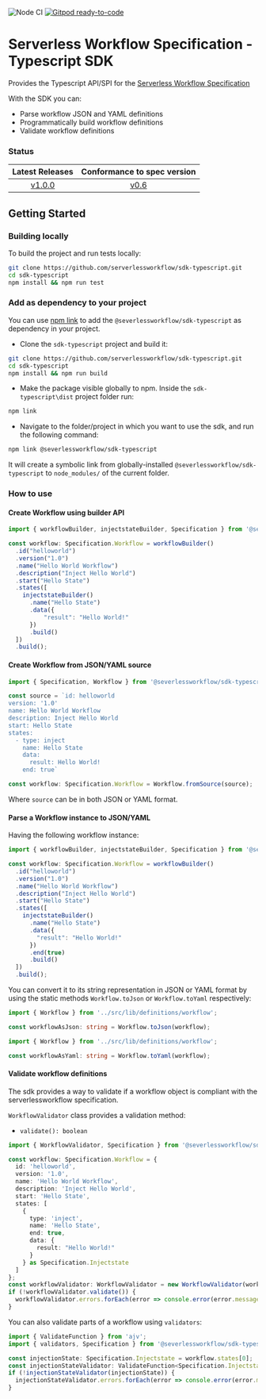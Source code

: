 ![Node CI](https://github.com/serverlessworkflow/sdk-typescript/workflows/Node%20CI/badge.svg) [![Gitpod ready-to-code](https://img.shields.io/badge/Gitpod-ready--to--code-blue?logo=gitpod)](https://gitpod.io/#https://github.com/serverlessworkflow/sdk-typescript)

# Serverless Workflow Specification - Typescript SDK

Provides the Typescript API/SPI for the [Serverless Workflow Specification](https://github.com/serverlessworkflow/specification)

With the SDK you can:
* Parse workflow JSON and YAML definitions
* Programmatically build workflow definitions
* Validate workflow definitions


### Status

| Latest Releases | Conformance to spec version |
| :---: | :---: |
| [v1.0.0](https://github.com/serverlessworkflow/sdk-typescript/releases/) | [v0.6](https://github.com/serverlessworkflow/specification/tree/0.6.x) |



## Getting Started

### Building locally

To build the project and run tests locally:

```sh
git clone https://github.com/serverlessworkflow/sdk-typescript.git
cd sdk-typescript
npm install && npm run test
```


### Add as dependency to your project
You can use [npm link](https://docs.npmjs.com/cli/v7/commands/npm-link) to add the `@severlessworkflow/sdk-typescript` 
as dependency in your project.

- Clone the `sdk-typescript` project and build it:
```sh
git clone https://github.com/serverlessworkflow/sdk-typescript.git
cd sdk-typescript
npm install && npm run build
```

- Make the package visible globally to npm. Inside the `sdk-typescript\dist` project folder run: 
```sh
npm link
```

- Navigate to the folder/project in which you want to use the sdk, and run the following command: 
```sh
npm link @severlessworkflow/sdk-typescript
```

It will create a symbolic link from globally-installed `@severlessworkflow/sdk-typescript` to `node_modules/` of the current folder.


### How to use

#### Create Workflow using builder API

```typescript
import { workflowBuilder, injectstateBuilder, Specification } from '@severlessworkflow/sdk-typescript';

const workflow: Specification.Workflow = workflowBuilder()
  .id("helloworld")
  .version("1.0")
  .name("Hello World Workflow")
  .description("Inject Hello World")
  .start("Hello State")
  .states([
    injectstateBuilder()
      .name("Hello State")
      .data({
          "result": "Hello World!"
      })
      .build()
  ])
  .build();
```

#### Create Workflow from JSON/YAML source

```typescript
import { Specification, Workflow } from '@severlessworkflow/sdk-typescript';

const source = `id: helloworld
version: '1.0'
name: Hello World Workflow
description: Inject Hello World
start: Hello State
states:
  - type: inject
    name: Hello State
    data:
      result: Hello World!
    end: true`

const workflow: Specification.Workflow = Workflow.fromSource(source);
```
Where `source` can be in both JSON or YAML format. 

#### Parse a Workflow instance to JSON/YAML

Having the following workflow instance:

```typescript
import { workflowBuilder, injectstateBuilder, Specification } from '@severlessworkflow/sdk-typescript';

const workflow: Specification.Workflow = workflowBuilder()
  .id("helloworld")
  .version("1.0")
  .name("Hello World Workflow")
  .description("Inject Hello World")
  .start("Hello State")
  .states([
    injectstateBuilder()
      .name("Hello State")
      .data({
        "result": "Hello World!"
      })
      .end(true)
      .build()
  ])
  .build();
```

You can convert it to its string representation in JSON or YAML format 
by using the static methods `Workflow.toJson` or `Workflow.toYaml` respectively:

```typescript
import { Workflow } from '../src/lib/definitions/workflow';

const workflowAsJson: string = Workflow.toJson(workflow);
```

```typescript
import { Workflow } from '../src/lib/definitions/workflow';

const workflowAsYaml: string = Workflow.toYaml(workflow);
```


#### Validate workflow definitions

The sdk provides a way to validate if a workflow object is compliant with the serverlessworkflow specification.

`WorkflowValidator` class provides a validation method: 

- `validate(): boolean`

```typescript
import { WorkflowValidator, Specification } from '@severlessworkflow/sdk-typescript';

const workflow: Specification.Workflow = {
  id: 'helloworld',
  version: '1.0',
  name: 'Hello World Workflow',
  description: 'Inject Hello World',
  start: 'Hello State',
  states: [
    {
      type: 'inject',
      name: 'Hello State',
      end: true,
      data: {
        result: "Hello World!"
      }
    } as Specification.Injectstate
  ]
};
const workflowValidator: WorkflowValidator = new WorkflowValidator(workflow);
if (!workflowValidator.validate()) {
  workflowValidator.errors.forEach(error => console.error(error.message));
}
```

You can also validate parts of a workflow using `validators`:

```typescript
import { ValidateFunction } from 'ajv';
import { validators, Specification } from '@severlessworkflow/sdk-typescript';

const injectionState: Specification.Injectstate = workflow.states[0];
const injectionStateValidator: ValidateFunction<Specification.Injectstate> = validators.get('Injectstate');
if (!injectionStateValidator(injectionState)) {
  injectionStateValidator.errors.forEach(error => console.error(error.message));
}
```
